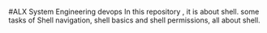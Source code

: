 #ALX System Engineering devops
In this repository , it is about shell.
some tasks of Shell navigation, shell basics and shell permissions, all about shell.
